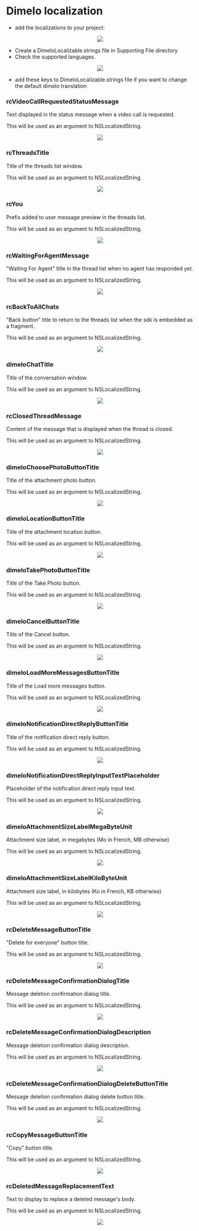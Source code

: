 Dimelo localization
==========================

- add the localizations to your project:

<p align="center">
<img src="https://s26.postimg.cc/ab44y4x7d/demo.png"/>
</p>

- Create a DimeloLocalizable.strings file in Supporting File directory
- Check the supported languages.

<p align="center">
<img src="https://s26.postimg.cc/n526rhamx/localization.png"/>
</p>

- add these keys to DimeloLocalizable.strings file if you want to change the default dimelo translation

### rcVideoCallRequestedStatusMessage
Text displayed in the status message when a video call is requested.

This will be used as an argument to NSLocalizedString.


<p align="center">
<img src="https://i.postimg.cc/hGZyfFmV/rc-Started-Video-Message-Chat.png"/>
</p>

### rcThreadsTitle
Title of the threads list window.

This will be used as an argument to NSLocalizedString.


<p align="center">
<img src="https://i.postimg.cc/QxhPTn0X/rc-Threads-Title.jpg"/>
</p>

### rcYou
Prefix added to user message preview in the threads list.

This will be used as an argument to NSLocalizedString.


<p align="center">
<img src="https://i.postimg.cc/NMx8qbT4/rcYou.png"/>
</p>

### rcWaitingForAgentMessage
"Waiting For Agent" title in the thread list when no agent has responded yet.

This will be used as an argument to NSLocalizedString.


<p align="center">
<img src="https://i.postimg.cc/gcSRVxKn/rc-Waiting-For-Agent-Message.png"/>
</p>

### rcBackToAllChats
"Back button" title to return to the threads list when the sdk is embedded as a fragment.

This will be used as an argument to NSLocalizedString.


<p align="center">
<img src="https://i.postimg.cc/gJMwH78f/rc-Back-To-All-Chats.png"/>
</p>

### dimeloChatTitle
Title of the conversation window.

This will be used as an argument to NSLocalizedString.


<p align="center">
<img src="https://i.postimg.cc/zfpQgn67/title.png"/>
</p>

### rcClosedThreadMessage
Content of the message that is displayed when the thread is closed.

This will be used as an argument to NSLocalizedString.


<p align="center">
<img src="https://i.postimg.cc/s26X9dnv/close-Text-Color.png"/>
</p>

### dimeloChoosePhotoButtonTitle
Title of the attachment photo button.

This will be used as an argument to NSLocalizedString.


<p align="center">
<img src="https://s26.postimg.cc/ph0zxl8gp/choose_titles.png"/>
</p>

### dimeloLocationButtonTitle
Title of the attachment location button.

This will be used as an argument to NSLocalizedString.


<p align="center">
<img src="https://s26.postimg.cc/ph0zxl8gp/choose_titles.png"/>
</p>

###  dimeloTakePhotoButtonTitle
Title of the Take Photo button.

This will be used as an argument to NSLocalizedString.


<p align="center">
<img src="https://s26.postimg.cc/ph0zxl8gp/choose_titles.png"/>
</p>

### dimeloCancelButtonTitle
Title of the Cancel button.

This will be used as an argument to NSLocalizedString.


<p align="center">
<img src="https://s26.postimg.cc/ph0zxl8gp/choose_titles.png"/>
</p>

### dimeloLoadMoreMessagesButtonTitle
Title of the Load more messages button.

This will be used as an argument to NSLocalizedString.


<p align="center">
<img src="https://s26.postimg.cc/az3splh5l/load_more_messages_title.png"/>
</p>

### dimeloNotificationDirectReplyButtonTitle
Title of the notification direct reply button.

This will be used as an argument to NSLocalizedString.


<p align="center">
<img src="https://i.postimg.cc/MTqGHJDG/reply-button-title.jpg"/>
</p>

### dimeloNotificationDirectReplyInputTextPlaceholder
Placeholder of the notification direct reply input text.

This will be used as an argument to NSLocalizedString.


<p align="center">
<img src="https://i.postimg.cc/NFGLJv9n/reply-hint-input-text.jpg"/>
</p>

### dimeloAttachmentSizeLabelMegaByteUnit
Attachment size label, in megabytes (Mo in French, MB otherwise)

This will be used as an argument to NSLocalizedString.


<p align="center">
<img src="https://i.postimg.cc/rptJ85cz/mb.png"/>
</p>

### dimeloAttachmentSizeLabelKiloByteUnit
Attachment size label, in kilobytes (Ko in French, KB otherwise)

This will be used as an argument to NSLocalizedString.


<p align="center">
<img src="https://i.postimg.cc/pXXJmwxw/kb.png"/>
</p>

### rcDeleteMessageButtonTitle
"Delete for everyone" button title.

This will be used as an argument to NSLocalizedString.


<p align="center">
<img src="https://i.postimg.cc/MHV0tyb3/rc-Delete-For-Everyone.png"/>
</p>

### rcDeleteMessageConfirmationDialogTitle
Message deletion confirmation dialog title.

This will be used as an argument to NSLocalizedString.


<p align="center">
<img src="https://i.postimg.cc/cC2jtM1D/rc-Delete-For-Everyone-Alert-Title.png"/>
</p>

### rcDeleteMessageConfirmationDialogDescription
Message deletion confirmation dialog description.

This will be used as an argument to NSLocalizedString.


<p align="center">
<img src="https://i.postimg.cc/WbDcptpW/rc-Delete-For-Everyone-Alert-Description.jpg"/>
</p>

### rcDeleteMessageConfirmationDialogDeleteButtonTitle
Message deletion confirmation dialog delete button title.

This will be used as an argument to NSLocalizedString.


<p align="center">
<img src="https://i.postimg.cc/nc5ZqBwf/rc-Delete-For-Everyone-Alert-Delete-Button.png"/>
</p>

### rcCopyMessageButtonTitle
"Copy" button title.

This will be used as an argument to NSLocalizedString.


<p align="center">
<img src="https://i.postimg.cc/kXwRC14F/rc-Delete-For-Everyone-Alert-Copy-Button.png"/>
</p>

### rcDeletedMessageReplacementText
Text to display to replace a deleted message's body.

This will be used as an argument to NSLocalizedString.


<p align="center">
<img src="https://i.postimg.cc/3RVVk5BM/rc-You-Deleted-This-Message-For-Everyone.png"/>
</p>
